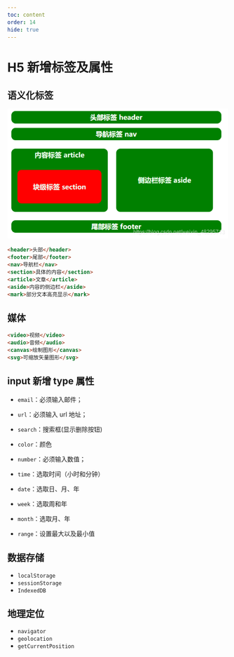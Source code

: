 ```yaml
---
toc: content
order: 14
hide: true
---
```


# H5 新增标签及属性

## 语义化标签

![proxy](/images/basic/h5NewTag.png)

```html
<header>头部</header>
<footer>尾部</footer>
<nav>导航栏</nav>
<section>具体的内容</section>
<article>文章</article>
<aside>内容的侧边栏</aside>
<mark>部分文本高亮显示</mark>
```

## 媒体

```html
<video>视频</video>
<audio>音频</audio>
<canvas>绘制图形</canvas>
<svg>可缩放矢量图形</svg>
```

## input 新增 type 属性

-   `email`：必须输入邮件；
-   `url`：必须输入 url 地址；
-   `search`：搜索框(显示删除按钮)
-   `color`：颜色
-   `number`：必须输入数值；

-   `time`：选取时间（小时和分钟）
-   `date`：选取日、月、年
-   `week`：选取周和年
-   `month`：选取月、年
-   `range`：设置最大以及最小值

## 数据存储

-   `localStorage`
-   `sessionStorage`
-   `IndexedDB`
<!-- - `Web Worker` -->

## 地理定位

-   `navigator`
-   `geolocation`
-   `getCurrentPosition`
